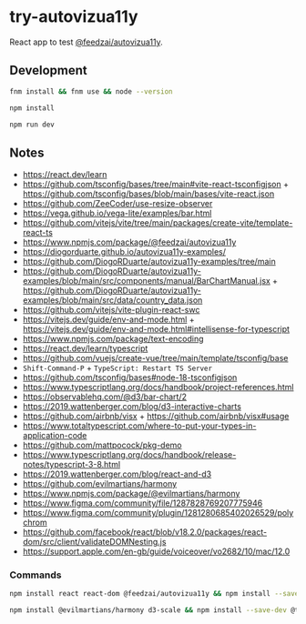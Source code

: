 # try-autovizua11y

React app to test [@feedzai/autovizua11y](https://github.com/feedzai/AutoVizuA11y).

## Development

```bash
fnm install && fnm use && node --version
```

```bash
npm install
```

```bash
npm run dev
```

## Notes

- https://react.dev/learn
- https://github.com/tsconfig/bases/tree/main#vite-react-tsconfigjson + https://github.com/tsconfig/bases/blob/main/bases/vite-react.json
- https://github.com/ZeeCoder/use-resize-observer
- https://vega.github.io/vega-lite/examples/bar.html
- https://github.com/vitejs/vite/tree/main/packages/create-vite/template-react-ts
- https://www.npmjs.com/package/@feedzai/autovizua11y
- https://diogorduarte.github.io/autovizua11y-examples/
- https://github.com/DiogoRDuarte/autovizua11y-examples/tree/main
- https://github.com/DiogoRDuarte/autovizua11y-examples/blob/main/src/components/manual/BarChartManual.jsx + https://github.com/DiogoRDuarte/autovizua11y-examples/blob/main/src/data/country_data.json
- https://github.com/vitejs/vite-plugin-react-swc
- https://vitejs.dev/guide/env-and-mode.html + https://vitejs.dev/guide/env-and-mode.html#intellisense-for-typescript
- https://www.npmjs.com/package/text-encoding
- https://react.dev/learn/typescript
- https://github.com/vuejs/create-vue/tree/main/template/tsconfig/base
- `Shift-Command-P` + `TypeScript: Restart TS Server`
- https://github.com/tsconfig/bases#node-18-tsconfigjson
- https://www.typescriptlang.org/docs/handbook/project-references.html
- https://observablehq.com/@d3/bar-chart/2
- https://2019.wattenberger.com/blog/d3-interactive-charts
- https://github.com/airbnb/visx + https://github.com/airbnb/visx#usage
- https://www.totaltypescript.com/where-to-put-your-types-in-application-code
- https://github.com/mattpocock/pkg-demo
- https://www.typescriptlang.org/docs/handbook/release-notes/typescript-3-8.html
- https://2019.wattenberger.com/blog/react-and-d3
- https://github.com/evilmartians/harmony
- https://www.npmjs.com/package/@evilmartians/harmony
- https://www.figma.com/community/file/1287828769207775946
- https://www.figma.com/community/plugin/1281280685402026529/polychrom
- https://github.com/facebook/react/blob/v18.2.0/packages/react-dom/src/client/validateDOMNesting.js
- https://support.apple.com/en-gb/guide/voiceover/vo2682/10/mac/12.0

### Commands

```bash
npm install react react-dom @feedzai/autovizua11y && npm install --save-dev typescript vite @vitejs/plugin-react-swc @tsconfig/vite-react @tsconfig/node18 @types/react @types/react-dom
```

```bash
npm install @evilmartians/harmony d3-scale && npm install --save-dev @types/d3-scale
```
